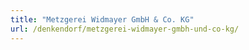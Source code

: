 ```yaml
---
title: "Metzgerei Widmayer GmbH & Co. KG"
url: /denkendorf/metzgerei-widmayer-gmbh-und-co-kg/
---
```

